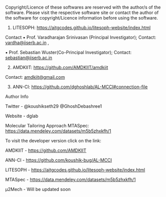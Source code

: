 Copyright/Licence of these softwares are reserved with the author/s of the software. Please visit the
respective software site or contact the author of the software for copyright/Licence information before
using the software.

1. LITESOPH: https://aitgcodes.github.io/litesoph-website/index.html

Contact
▪ Prof. Varadharajan Srinivasan (Principal Investigator); Contact: vardha@iiserb.ac.in ,

▪ Prof. Sebastian Wuster(Co-Principal Investigator); Contact: sebastian@iiserb.ac.in

2. AMDKIIT: https://github.com/AMDKIIT/amdkiit

Contact: amdkiit@gmail.com

3. ANN-CI: https://github.com/dghoshlab/AL-MCCI#connection-file

Author Info

 Twitter - @koushikseth29 @GhoshDebashree1
 
 Website - dglab
 
 Molecular Tailoring Approach 
 MTASpec: https://data.mendeley.com/datasets/m5b5zhxkfh/1



To visit the developer version click on the link:

AMDKIIT    - https://github.com/AMDKIIT

ANN-CI     - https://github.com/koushik-bug/AL-MCCI

LITESOPH   - https://aitgcodes.github.io/litesoph-website/index.html

MTASpec	- https://data.mendeley.com/datasets/m5b5zhxkfh/1

μ2Mech	- Will be updated soon
